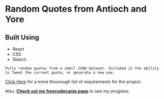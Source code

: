 # Random Quotes from Antioch and Yore

## Built Using

- React
- CSS
- Sketch

`Pulls random quotes from a small JSON dataset. Included is the ability to Tweet the current quote, or generate a new one.`

[Click Here][fcc] for a more thourough list of requirements for the project.

Also, **[Check out my freecodecamp page][1]** to see my progress.

[1]: https://www.freecodecamp.org/eli9000
[fcc]: https://learn.freecodecamp.org/front-end-libraries/front-end-libraries-projects/build-a-random-quote-machine
